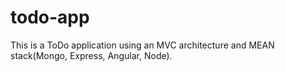 todo-app
========

This is a ToDo application using an MVC architecture and MEAN stack(Mongo, Express, Angular, Node).
